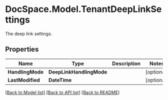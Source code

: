 # DocSpace.Model.TenantDeepLinkSettings
The deep link settings.

## Properties

Name | Type | Description | Notes
------------ | ------------- | ------------- | -------------
**HandlingMode** | **DeepLinkHandlingMode** |  | [optional] 
**LastModified** | **DateTime** |  | [optional] 

[[Back to Model list]](../README.md#documentation-for-models) [[Back to API list]](../README.md#documentation-for-api-endpoints) [[Back to README]](../README.md)

